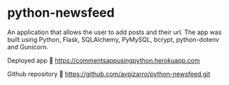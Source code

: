 # python-newsfeed

An application that allows the user to add posts and their url. The app was built using Python, Flask, SQLAlchemy, PyMySQL, bcrypt, python-dotenv and Gunicorn.

Deployed app 🔗 https://commentsappusingpython.herokuapp.com

Github repository 🔗 https://github.com/avpizarro/python-newsfeed.git